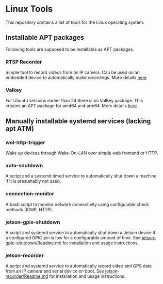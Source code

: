 # Linux Tools
This repository contains a list of tools for the Linux operating system.


## Installable APT packages
Following tools are supposed to be installable as APT packages.

### RTSP Recorder
Simple tool to record videos from an IP camera. Can be used on an embedded device to automatically make recordings. More details [here](rtsp-recorder/Readme.md)

### Valkey
For Ubuntu versions earlier than 24 there is no ValKey package. This creates an APT package for amd64 and arm64. More details [here](valkey/Readme.md)

## Manually installable systemd services (lacking apt ATM)

### wol-http-trigger
Wake up devices through Wake-On-LAN over simple web frontend or HTTP.

### auto-shutdown
A script and a systemd timed service to automatically shut down a machine if it is presumably not used.

### connection-monitor
A bash script to monitor network connectivity using configurable check methods (ICMP, HTTP).

### jetson-gpio-shutdown
A script and systemd service to automatically shut down a Jetson device if a configured GPIO pin is low for a configurable amount of time.
See [jetson-gpio-shutdown/Readme.md](jetson-gpio-shutdown/Readme.md) for installation and usage instructions.

### jetson-recorder
A script and systemd service to automatically record video and GPS data from an IP camera and serial device on boot.
See [jetson-recorder/Readme.md](jetson-recorder/Readme.md) for installation and usage instructions.